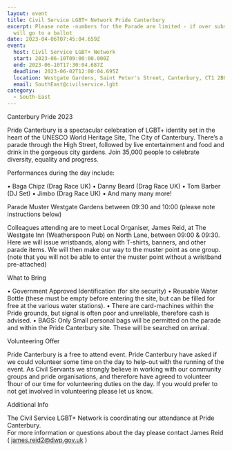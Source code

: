 ```yaml
---
layout: event
title: Civil Service LGBT+ Network Pride Canterbury
excerpt: Please note -numbers for the Parade are limited - if over subscribed it
  will go to a ballot
date: 2023-04-06T07:45:04.659Z
event:
  host: Civil Service LGBT+ Network
  start: 2023-06-10T09:00:00.000Z
  end: 2023-06-10T17:30:04.687Z
  deadline: 2023-06-02T12:00:04.695Z
  location: Westgate Gardens, Saint Peter's Street, Canterbury, CT1 2BQ
  email: SouthEast@civilservice.lgbt
category:
  - South-East
---
```

Canterbury Pride 2023 

Pride Canterbury is a spectacular celebration of LGBT+ identity set in the heart of the UNESCO World Heritage Site, The City of Canterbury.    There’s a parade through the High Street, followed by live entertainment and food and drink in the gorgeous city gardens.   Join 35,000 people to celebrate diversity, equality and progress. 

Performances during the day include: 

•	Baga Chipz  (Drag Race UK)
•	Danny Beard  (Drag Race UK)
•	Tom Barber (DJ Set)
•	Jimbo (Drag Race UK)
•	And many many more!

Parade Muster Westgate Gardens between 09:30 and 10:00 (please note instructions below)

Colleagues attending are to meet Local Organiser, James Reid, at The Westgate Inn (Weatherspoon Pub) on North Lane, between 09:00 & 09:30.  Here we will issue wristbands, along with T-shirts, banners, and other parade items.  We will then make our way to the muster point as one group.  (note that you will not be able to enter the muster point without a wristband pre-attached)

What to Bring 

•	Government Approved Identification (for site security)
•	Reusable Water Bottle (these must be empty before entering the site, but can be filled for free at the various water stations).
•	There are card-machines within the Pride grounds, but signal is often poor and unreliable, therefore cash is advised. 
•	BAGS:  Only Small personal bags will be permitted on the parade and within the Pride Canterbury site.  These will be searched on arrival. 

Volunteering Offer

Pride Canterbury is a free to attend event.  Pride Canterbury have asked if we could volunteer some time on the day to help-out with the running of the event.  As Civil Servants we strongly believe in working with our community groups and pride organisations, and therefore have agreed to volunteer 1hour of our time for volunteering duties on the day.  If you would prefer to not get involved in volunteering please let us know. 

Additional Info 

The Civil Service LGBT+ Network is coordinating our attendance at Pride Canterbury.\
For more information or questions about the day please contact James Reid ( james.reid2@dwp.gov.uk )